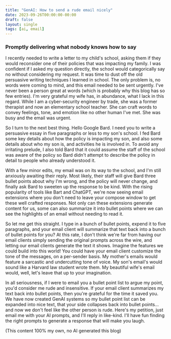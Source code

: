 ```yaml
---
title: "GenAI: How to send a rude email nicely"
date: 2023-09-26T00:00:00-00:00
draft: false
layout: single
tags: [ai, email]
---
```


### Promptly delivering what nobody knows how to say

I recently needed to write a letter to my child's school, asking them if they would reconsider one of their policies that 
was impacting my family. I was confident if I asked my question directly, the school would categorically say no without 
considering my request. It was time to dust off the old persuasive writing techniques I learned in school. The only problem 
is, no words were coming to mind, and this email needed to be sent urgently. I've never been a person great at words (which 
is probably why this blog has so few entries). I'm very grateful my wife has, in abundance, what I lack in this regard. 
While I am a cyber-security engineer by trade, she was a former therapist and now an elementary school teacher. She can 
craft words to convey feelings, tone, and emotion like no other human I've met. She was busy and the email was urgent. 

So I turn to the next best thing. Hello Google Bard. I need you to write a persuasive essay in five paragraphs or less to 
my son's school. I fed Bard some key details about how the policy is impacting my son, and also some details about who my 
son is, and activities he is involved in. To avoid any irritating prelude, I also told Bard that it could assume the staff 
of the school was aware of the policy so Bard didn't attempt to describe the policy in detail to people who already understood 
it.

With a few minor edits, my email was on its way to the school, and I'm still anxiously awaiting their reply. Most likely, 
their staff will give Bard three bullet points about why I'm wrong, and the policy will never change, and finally ask Bard 
to sweeten up the response to be kind. With the rising popularity of tools like Bart and ChatGPT, we're now seeing email 
extensions where you don't need to leave your compose window to get these well crafted responses. Not only can these extensions
generate content for us, some can also summarize it into bullet points where we can see the highlights of an email
without needing to read it. 

So let me get this straight. I type in a bunch of bullet points, expend it to five paragraphs, and your email client will
summarize that text back into a bunch of bullet points for you?  At this rate, I don't think we're far from having our email 
clients simply sending the original prompts across the wire, and letting our email clients generate the text it shows. Imagine 
the features we could build into this world! You could have your email client customize the tone of the messages, on a per-sender basis. 
My mother's emails would feature a sarcastic and undercutting tone of voice. My son's email's would sound like a Harvard law 
student wrote them. My beautiful wife's email would, well, let's leave that up to your imagination.

In all seriousness, if I were to email you a bullet point list to argue my point, you'd consider me rude and insensitive. 
If your email client summarizes my text back into bullet points, then you're grateful for the time it saved you. We have 
now created GenAI systems so my bullet point list can be expanded into nice text, that your side collapses back into bullet 
points... and now we don't feel like the other person is rude. Here's my petition, just email me with your AI prompts, and 
I'll reply in like-kind. I'll have fun finding the right prompts to generate a response that will make you laugh.

(This content 100% my own, no AI generated this blog)